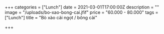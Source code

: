 +++
categories = ["Lunch"]
date = 2021-03-01T17:00:00Z
description = ""
image = "/uploads/bo-xao-bong-cai.jfif"
price = "60.000 - 80.000"
tags = ["Lunch"]
title = "Bò xào cải ngọt / bông cải"

+++
